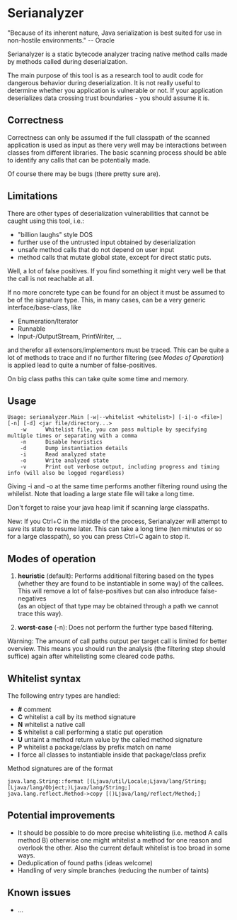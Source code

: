 # Serianalyzer

"Because of its inherent nature, Java serialization is best suited for use in non-hostile environments." -- Oracle

Serianalyzer is a static bytecode analyzer tracing native method calls made by methods called during deserialization.

The main purpose of this tool is as a research tool to audit code for dangerous behavior during deserialization.
It is not really useful to determine whether you application is vulnerable or not. 
If your application deserializes data crossing trust boundaries - you should assume it is. 

## Correctness

Correctness can only be assumed if the full classpath of the scanned application is used as input 
as there very well may be interactions between classes from different libraries. 
The basic scanning process should be able to identify any calls that can be potentially made.
 
Of course there may be bugs (there pretty sure are).

## Limitations

There are other types of deserialization vulnerabilities that cannot be caught using this tool, i.e.:

* "billion laughs" style DOS
* further use of the untrusted input obtained by deserialization
* unsafe method calls that do not depend on user input
* method calls that mutate global state, except for direct static puts.

Well, a lot of false positives. If you find something it might very well be that the call is not reachable
at all.

If no more concrete type can be found for an object it must be assumed to be of the signature type. 
This, in many cases, can be a very generic interface/base-class, like

* Enumeration/Iterator
* Runnable
* Input-/OutputStream, PrintWriter, ...

and therefor all extensors/implementors must be traced. This can be quite a lot of methods to trace
and if no further filtering (see *Modes of Operation*) is applied lead to quite a number of false-positives.

On big class paths this can take quite some time and memory.

## Usage

```
Usage: serianalyzer.Main [-w|--whitelist <whitelist>] [-i|-o <file>] [-n] [-d] <jar file/directory...>
    -w      Whitelist file, you can pass multiple by specifying multiple times or separating with a comma
    -n      Disable heuristics
    -d      Dump instantiation details
    -i      Read analyzed state
    -o      Write analyzed state
    -v      Print out verbose output, including progress and timing info (will also be logged regardless)
```

Giving -i and -o at the same time performs another filtering round using the whilelist. Note that loading a large state file will take a long time.

Don't forget to raise your java heap limit if scanning large classpaths. 

New: If you Ctrl+C in the middle of the process, Serianalyzer will attempt to save its state to resume later. This can take a long time (ten minutes or so for a large classpath), so you can press Ctrl+C again to stop it.

## Modes of operation

1. **heuristic** (default):
   Performs additional filtering based on the types (whether they are found to be instantiable in some way) 
   of the callees.  This will remove a lot of false-positives but can also introduce false-negatives  
   (as an object of that type may be obtained through a path we cannot trace this way).
   
2. **worst-case** (-n):
   Does not perform the further type based filtering. 

Warning: The amount of call paths output per target call is limited for better overview. 
This means you should run the analysis (the filtering step should suffice) again after 
whitelisting some cleared code paths.    

## Whitelist syntax

The following entry types are handled:

* **#** comment
* **C** whitelist a call by its method signature
* **N** whitelist a native call
* **S** whitelist a call performing a static put operation
* **U** untaint a method return value by the called method signature
* **P** whitelist a package/class by prefix match on name
* **I** force all classes to instantiable inside that package/class prefix  

Method signatures are of the format
```
java.lang.String::format [(Ljava/util/Locale;Ljava/lang/String;[Ljava/lang/Object;)Ljava/lang/String;]
java.lang.reflect.Method->copy [()Ljava/lang/reflect/Method;]
```
   
## Potential improvements

* It should be possible to do more precise whitelisting (i.e. method A calls method B)
  otherwise one might whitelist a method for one reason and overlook the other.
  Also the current default whitelist is too broad in some ways.
* Deduplication of found paths (ideas welcome)
* Handling of very simple branches (reducing the number of taints)

## Known issues
* ...
